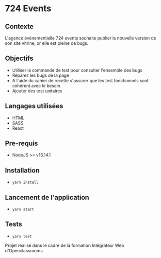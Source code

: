 # 724 Events

## Contexte
L'agence évènementielle 724 events souhaite publier la nouvelle version de son site vitrine, or elle est pleine de bugs.

## Objectifs
- Utiliser la commande de test pour consulter l'ensemble des bugs
- Réparez les bugs de la page
- A l'aide du cahier de recette s'assurer que les test fonctionnels sont cohérent avec le besoin.
- Ajouter des test unitaires

  
## Langages utilisées

- HTML
- SASS
- React

## Pre-requis
- NodeJS  >= v16.14.1

## Installation
- `yarn install`

## Lancement de l'application
- `yarn start`

## Tests
- `yarn test`   

Projet réalisé dans le cadre de la formation Intégrateur Web d'Openclassrooms
